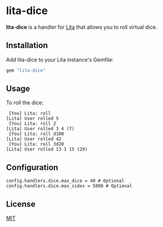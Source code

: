 # lita-dice

**lita-dice** is a handler for [Lita](https://github.com/jimmycuadra/lita) that allows you to roll virtual dice.

## Installation

Add lita-dice to your Lita instance's Gemfile:

``` ruby
gem "lita-dice"
```

## Usage

To roll the dice:

```
 [You] Lita: roll
[Lita] User rolled 5
 [You] Lita: roll 2
[Lita] User rolled 3 4 (7)
 [You] Lita: roll d100
[Lita] User rolled 42
 [You] Lita: roll 3d20
[Lita] User rolled 13 1 15 (29)
```

## Configuration
```
config.handlers.dice.max_dice = 40 # Optional
config.handlers.dice.max_sides = 5000 # Optional
```

## License

[MIT](http://opensource.org/licenses/MIT)
